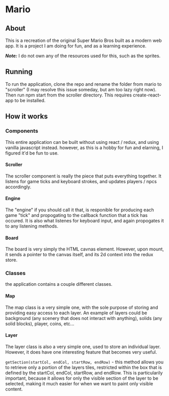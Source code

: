 # Mario

## About
This is a recreation of the original Super Mario Bros built as a modern web app. It is a project I am doing for fun, and as a learning experience. 

**_Note:_** I do not own any of the resources used for this, such as the sprites.

## Running
To run the application, clone the repo and rename the folder from mario to "scroller" (I may resolve this issue someday, but am too lazy right now). Then run npm start from the scroller directory. This requires create-react-app to be installed.

## How it works
### Components
This entire application can be built without using react / redux, and using vanilla javascript instead. however, as this is a hobby for fun and elarning, I figured it'd be fun to use.

#### Scroller
The scroller component is really the piece that puts everything together. It listens for game ticks and keyboard strokes, and updates players / npcs accordingly. 

#### Engine
The "engine" if you should call it that, is responible for producing each game "tick" and propogating to the callback function that a tick has occured. It is also what listenes for keyboard input, and again propogates it to any listening methods.  

#### Board
The board is very simply the HTML cavnas element. However, upon mount, it sends a pointer to the canvas itself, and its 2d context into the redux store.

### Classes
the application contains a couple different classes.

#### Map
The map class is a very simple one, with the sole purpose of storing and providing easy access to each layer. An example of layers could be background (any scenery that does not interact with anything), solids (any solid blocks), player, coins, etc...

#### Layer
The layer class is also a very simple one, used to store an individual layer. However, it does have one interesting feature that becomes very useful.

``getSection(startCol, endCol, startRow, endRow)`` - this method allows you to retrieve only a portion of the layers tiles, restricted within the box that is defined by the startCol, endCol, startRow, and endRow. This is particularily important, because it allows for only the visible section of the layer to be selected, making it much easier for when we want to paint only visible content.

